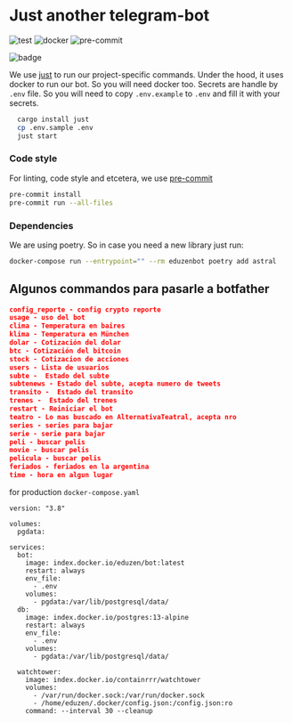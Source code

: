 # Just another telegram-bot

![test](https://github.com/eduzen/bot/actions/workflows/test.yml/badge.svg)
![docker](https://github.com/eduzen/bot/actions/workflows/docker-publish.yml/badge.svg)
![pre-commit](https://img.shields.io/badge/pre--commit-enabled-brightgreen?logo=pre-commit&logoColor=white)

![badge](https://img.shields.io/endpoint?url=https://gist.githubusercontent.com/eduzen/939569bc7abab34a443758333f60764d/raw/covbadge.json)

We use [just](https://github.com/casey/just) to run our project-specific commands. Under the hood, it uses docker to run our bot.
So you will need docker too. Secrets are handle by `.env` file. So you will need to copy `.env.example` to `.env` and fill it with your secrets.


```bash
  cargo install just
  cp .env.sample .env
  just start
```

### Code style

For linting, code style and etcetera, we use [pre-commit](https://pre-commit.com/)

```bash
pre-commit install
pre-commit run --all-files
```

### Dependencies

We are using poetry. So in case you need a new library just run:

```bash
docker-compose run --entrypoint="" --rm eduzenbot poetry add astral
```

## Algunos commandos para pasarle a botfather

```json
config_reporte - config crypto reporte
usage - uso del bot
clima - Temperatura en baires
klima - Temperatura en München
dolar - Cotización del dolar
btc - Cotización del bitcoin
stock - Cotizacion de acciones
users - Lista de usuarios
subte -  Estado del subte
subtenews - Estado del subte, acepta numero de tweets
transito -  Estado del transito
trenes -  Estado del trenes
restart - Reiniciar el bot
teatro - Lo mas buscado en AlternativaTeatral, acepta nro
series - series para bajar
serie - serie para bajar
peli - buscar pelis
movie - buscar pelis
pelicula - buscar pelis
feriados - feriados en la argentina
time - hora en algun lugar
```


for production `docker-compose.yaml`

```
version: "3.8"

volumes:
  pgdata:

services:
  bot:
    image: index.docker.io/eduzen/bot:latest
    restart: always
    env_file:
      - .env
    volumes:
      - pgdata:/var/lib/postgresql/data/
  db:
    image: index.docker.io/postgres:13-alpine
    restart: always
    env_file:
      - .env
    volumes:
      - pgdata:/var/lib/postgresql/data/

  watchtower:
    image: index.docker.io/containrrr/watchtower
    volumes:
      - /var/run/docker.sock:/var/run/docker.sock
      - /home/eduzen/.docker/config.json:/config.json:ro
    command: --interval 30 --cleanup
```
